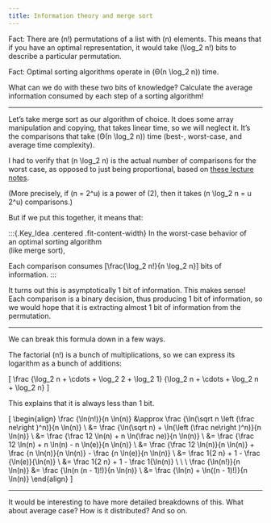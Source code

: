 ```yaml
---
title: Information theory and merge sort
---
```


Fact:
There are \(n!\) permutations of a list with \(n\) elements.
This means that if you have an optimal representation, it would take \(\log_2 n!\) bits to describe a particular permutation.

Fact:
Optimal sorting algorithms operate in \(Θ(n \log_2 n)\) time.

What can we do with these two bits of knowledge?
Calculate the average information consumed by each step of a sorting algorithm!

---

Letʼs take merge sort as our algorithm of choice.
It does some array manipulation and copying, that takes linear time, so we will neglect it.
Itʼs the comparisons that take \(Θ(n \log_2 n)\) time (best-, worst-case, and average time complexity).

I had to verify that \(n \log_2 n\) is the actual number of comparisons for the worst case, as opposed to just being proportional, based on [these lecture notes](https://www.cs.auckland.ac.nz/compsci220s1c/lectures/2016S1C/CS220-Lecture09.pdf#Navigation32).

(More precisely, if \(n = 2^u\) is a power of \(2\), then it takes \(n \log_2 n = u 2^u\) comparisons.)

But if we put this together, it means that:

:::{.Key_Idea .centered .fit-content-width}
In the worst-case behavior of <br> an optimal sorting algorithm <br> (like merge sort),

Each comparison consumes
\[\frac{\log_2 n!}{n \log_2 n}\]
bits of information.
:::

It turns out this is asymptotically 1 bit of information.
This makes sense!
Each comparison is a binary decision, thus producing 1 bit of information, so we would hope that it is extracting almost 1 bit of information from the permutation.

---

We can break this formula down in a few ways.

The factorial \(n!\) is a bunch of multiplications, so we can express its logarithm as a bunch of additions:

\[
\frac
  {\log_2 n + \cdots + \log_2 2 + \log_2 1}
  {\log_2 n + \cdots + \log_2 n + \log_2 n}
\]

This explains that it is always less than 1 bit.

\[
\begin{align}
  \frac {\ln(n!)}{n \ln(n)} &\approx \frac {\ln(\sqrt n \left (\frac ne\right )^n)}{n \ln(n)} \\
  &= \frac {\ln(\sqrt n) + \ln(\left (\frac ne\right )^n)}{n \ln(n)} \\
  &= \frac {\frac 12 \ln(n) + n \ln(\frac ne)}{n \ln(n)} \\
  &= \frac {\frac 12 \ln(n) + n \ln(n) - n \ln(e)}{n \ln(n)} \\
  &= \frac {\frac 12 \ln(n)}{n \ln(n)} + \frac {n \ln(n)}{n \ln(n)} - \frac {n \ln(e)}{n \ln(n)} \\
  &= \frac 1{2 n} + 1 - \frac {\ln(e)}{\ln(n)} \\
  &= \frac 1{2 n} + 1 - \frac 1{\ln(n)} \\
  \\ \\
  \frac {\ln(n!)}{n \ln(n)} &= \frac {\ln(n (n - 1)!)}{n \ln(n)} \\
  &= \frac {\ln(n) + \ln((n - 1)!)}{n \ln(n)}
\end{align}
\]

---

It would be interesting to have more detailed breakdowns of this.
What about average case? How is it distributed? And so on.
